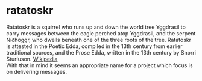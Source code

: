 # ratatoskr
Ratatoskr is a squirrel who runs up and down the world tree Yggdrasil to carry messages between the eagle perched atop Yggdrasil, and the serpent Níðhöggr, who dwells beneath one of the three roots of the tree. Ratatoskr is attested in the Poetic Edda, compiled in the 13th century from earlier traditional sources, and the Prose Edda, written in the 13th century by Snorri Sturluson. [Wikipedia](https://en.wikipedia.org/wiki/Ratatoskr)
<br>
With that in mind it seems an appropriate name for a project which focus is on delivering messages.
